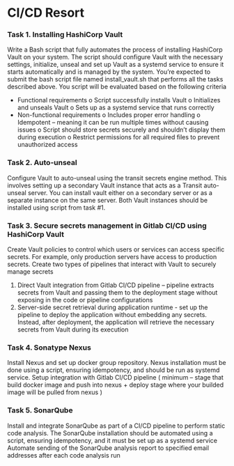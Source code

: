 # CI/CD Resort

### Task 1. Installing HashiCorp Vault

Write a Bash script that fully automates the process of installing HashiCorp Vault on your system. The script should configure Vault with the necessary settings, initialize, unseal and set up Vault as a systemd service to ensure it starts automatically and is managed by the system.
You’re expected to submit the bash script file named install_vault.sh that performs all the tasks described above. You script will be evaluated based on the following criteria
- Functional requirements
o Script successfully installs Vault
o Initializes and unseals Vault
o Sets up as a systemd service that runs correctly
- Non-functional requirements
o Includes proper error handling
o Idempotent – meaning it can be run multiple times without causing
issues
o Script should store secrets securely and shouldn’t display them during
execution
o Restrict permissions for all required files to prevent unauthorized
access

### Task 2. Auto-unseal

Configure Vault to auto-unseal using the transit secrets engine method. This involves setting up a secondary Vault instance that acts as a Transit auto-unseal server. You can install vault either on a secondary server or as a separate instance on the same server.
Both Vault instances should be installed using script from task #1.

### Task 3. Secure secrets management in Gitlab CI/CD using HashiCorp Vault

Create Vault policies to control which users or services can access specific secrets. For example, only production servers have access to production secrets.
Create two types of pipelines that interact with Vault to securely manage secrets
1. Direct Vault integration from Gitlab CI/CD pipeline – pipeline extracts secrets from Vault and passing them to the deployment stage without exposing in the code or pipeline configurations
2. Server-side secret retrieval during application runtime - set up the pipeline to deploy the application without embedding any secrets. Instead, after deployment, the application will retrieve the necessary secrets from Vault during its execution

### Task 4. Sonatype Nexus

Install Nexus and set up docker group repository. Nexus installation must be done using a script, ensuring idempotency, and should be run as systemd service.
Setup integration with Gitlab CI/CD pipeline ( minimum – stage that build docker image and push into nexus + deploy stage where your builded image will be pulled from nexus )

### Task 5. SonarQube

Install and integrate SonarQube as part of a CI/CD pipeline to perform static code analysis. The SonarQube installation should be automated using a script, ensuring idempotency, and it must be set up as a systemd service
Automate sending of the SonarQube analysis report to specified email addresses after each code analysis run
